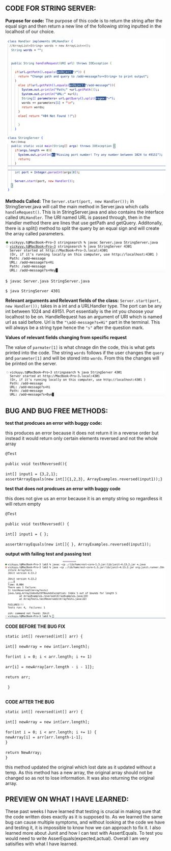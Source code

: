 **CODE FOR STRING SERVER:**
------------------------


**Purpose for code:** The purpose of this code is to return the string after the equal sign and then return a new line of the following string inputted in the localhost of our choice.


![Image](000.png)




**Methods Called:**
 The `Server.start(port, new Handler());` in StringServer.java will call the main method in Server.java which calls `handleRequest()`. This is in StringServer.java and also contains the interface called `URLHandler`. The URI named URL is passed through, then in the Handler method there are lines that use getPath and getQuery. Additonally, there is a split() method to split the query by an equal sign and will create the array called parameters.


![Image](0.png)

`$ javac Server.java StringServer.java`

`$ java StringServer 4301`

**Relevant arguments and Relevant fields of the class:**
`Server.start(port, new Handler());` takes in a int and a URLHandler type. The port can be any int between 1024 and 49151. Port essentially is the int you choose your localhost to be on. HandleRequest has an argument of URI which is named url as said before. Url is the `"\add-message?s=Hi"` part in the terminal. This will always be a string type hence the `"s"` after the question mark.


**Values of relevant fields changing from specific request**

The value of `parmater[1]` is what chnage din the code, this is what gets printed into the code. The string `words` follows if the user changes the `query` and `parameter[1]` and will be stored into `words`. From this the changes will be printed on the server.


![Image](00.png)


**BUG AND BUG FREE METHODS:**
-----------------------------

**test that prodcues an error with buggy code:**

this produces an error because it does not return it in a reverse order but instead it would return only certain elements reversed and not the whole array


```
@Test

public void testReversed(){

int[] input1 = {3,2,1};
assertArrayEquals(new int[]{1,2,3}, ArrayExamples.reversed(input1));}
```
**test that does not prodcues an error with buggy code**

this does not give us an error because it is an empty string so regardless it will return empty



```
@Test

public void testReversed() {

int[] input1 = { };
   
assertArrayEquals(new int[]{ }, ArrayExamples.reversed(input1));
```

**output with failing test and passing test**


![Image](testforlab.png)


**CODE BEFORE THE BUG FIX**

```
static int[] reversed(int[] arr) {

int[] newArray = new int[arr.length];
    
for(int i = 0; i < arr.length; i += 1)
    
arr[i] = newArray[arr.length - i - 1]};
     
return arr;
  
 }
 
```

**CODE AFTER THE BUG**

```
static int[] reversed(int[] arr) {

int[] newArray = new int[arr.length];
    
for(int i = 0; i < arr.length; i += 1) {
newArray[i] = arr[arr.length-i-1];
}
   
return NewArray;
}
```
this method updated the original which lost date as it updated without a temp. As this method has a new array, the original array should not be changed so as not to lose information. It was also returning the original array. 


**PREVIEW ON WHAT I HAVE LEARNED:**
-----------------------------------

These past weeks I have learned that testing is crucial in making sure that the code written does exactly as it is supposed to. As we learned the same bug can cause multiple symptoms, and without looking at the code we have and testing it, it is impossible to know how we can approach to fix it. I also learned more about Junit and how I can test with AssertEquals. To test you would need to write AsserEquals(expected,actual). Overall I am very satisifies with what I have learned. 
 



